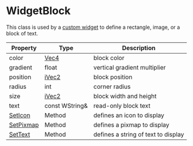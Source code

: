# WidgetBlock

This class is used by a [custom widget](CustomWidgets.md) to define a rectangle, image, or a block of text.

| Property | Type | Description |
| --- | --- | --- |
| color | [Vec4](Vec4.md) | block color |
| gradient | float | vertical gradient multiplier |
| position | [iVec2](iVec2.md) | block position |
| radius | int | corner radius |
| size | [iVec2](iVec2.md) | block width and height |
| text | const WString& | read-only block text |
| [SetIcon](WidgetBlock_SetIcon.md) | Method | defines an icon to display |
| [SetPixmap](WidgetBlock_SetPixmap.md) | Method | defines a pixmap to display |
| [SetText](WidgetBlock_SetText.md) | Method | defines a string of text to display |
